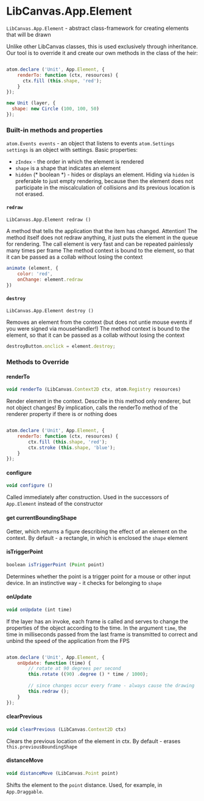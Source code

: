 LibCanvas.App.Element
=====================

`LibCanvas.App.Element` - abstract class-framework for creating elements that will be drawn

Unlike other LibCanvas classes, this is used exclusively through inheritance.
Our tool is to override it and create our own methods in the class of the heir:

```js

atom.declare ('Unit', App.Element, {
    renderTo: function (ctx, resources) {
      ctx.fill (this.shape, 'red');
    }
});

new Unit (layer, {
  shape: new Circle (100, 100, 50)
});

```

### Built-in methods and properties

`atom.Events events` - an object that listens to events
`atom.Settings settings` is an object with settings. Basic properties:
* `zIndex` - the order in which the element is rendered
* `shape` is a shape that indicates an element
* `hidden` (* boolean *) - hides or displays an element. Hiding via `hidden` is preferable to just empty rendering, because then the element does not participate in the miscalculation of collisions and its previous location is not erased.

#### `redraw`

`LibCanvas.App.Element redraw ()`

A method that tells the application that the item has changed.
Attention! The method itself does not redraw anything, it just puts the element in the queue for rendering.
The call element is very fast and can be repeated painlessly many times per frame
The method context is bound to the element, so that it can be passed as a collab without losing the context

```js
animate (element, {
    color: 'red',
    onChange: element.redraw
})
```

#### `destroy`

`LibCanvas.App.Element destroy ()`

Removes an element from the context (but does not untie mouse events if you were signed via mouseHandler!)
The method context is bound to the element, so that it can be passed as a collab without losing the context

```js
destroyButton.onclick = element.destroy;
```

### Methods to Override

#### renderTo

```js
void renderTo (LibCanvas.Context2D ctx, atom.Registry resources)
```

Render element in the context. Describe in this method only renderer, but not object changes!
By implication, calls the renderTo method of the renderer property if there is or nothing does

```js

atom.declare ('Unit', App.Element, {
    renderTo: function (ctx, resources) {
        ctx.fill (this.shape, 'red');
        ctx.stroke (this.shape, 'blue');
    }
});

```

#### configure

```js
void configure ()
```

Called immediately after construction. Used in the successors of `App.Element` instead of the constructor

#### get currentBoundingShape

Getter, which returns a figure describing the effect of an element on the context. By default - a rectangle, in which is enclosed the `shape` element

#### isTriggerPoint

```js
boolean isTriggerPoint (Point point)
```

Determines whether the point is a trigger point for a mouse or other input device. In an instinctive way - it checks for belonging to `shape`

#### onUpdate

```js
void onUpdate (int time)
```

If the layer has an invoke, each frame is called and serves to change the properties of the object according to the time.
In the argument `time`, the time in milliseconds passed from the last frame is transmitted to correct and unbind the speed of the application from the FPS

```js

atom.declare ('Unit', App.Element, {
    onUpdate: function (time) {
        // rotate at 90 degrees per second
        this.rotate ((90) .degree () * time / 1000);
        
        // since changes occur every frame - always cause the drawing
        this.redraw ();
    }
});
```

#### clearPrevious

```js
void clearPrevious (LibCanvas.Context2D ctx)
```

Clears the previous location of the element in ctx. By default - erases `this.previousBoundingShape`

#### distanceMove

```js
void distanceMove (LibCanvas.Point point)
```

Shifts the element to the `point` distance. Used, for example, in `App.Draggable`.